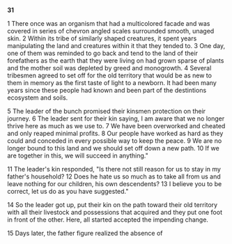 **31**

1 There once was an organism that had a multicolored facade and was covered in series of chevron angled scales surrounded smooth, unaged skin. 2 Within its tribe of similarly shaped creatures, it spent years manipulating the land and creatures within it that they tended to. 3 One day, one of them was reminded to go back and tend to the land of their forefathers as the earth that they were living on had grown sparse of plants and the mother soil was depleted by greed and monogrowth. 4 Several tribesmen agreed to set off for the old territory that would be as new to them in memory as the first taste of light to a newborn. It had been many years since these people had known and been part of the destintions ecosystem and soils.  

5 The leader of the bunch promised their kinsmen protection on their journey. 6 The leader sent for their kin saying, I am aware that we no longer thrive here as much as we use to. 7 We have been overworked and cheated and only reaped minimal profits. 8 Our people have worked as hard as they could and conceded in every possible way to keep the peace. 9 We are no longer bound to this land and we should set off down a new path. 10 If we are together in this, we will succeed in anything."  

11 The leader's kin responded, "Is there not still reason for us to stay in my father's household? 12 Does he hate us so much as to take all from us and leave nothing for our children, his own descendents? 13 I believe you to be correct, let us do as you have suggested."  

14 So the leader got up, put their kin on the path toward their old territory with all their livestock and possessions that acquired and they put one foot in front of the other. Here, all started accepted the impending change. 

15 Days later, the father figure realized the absence of 
